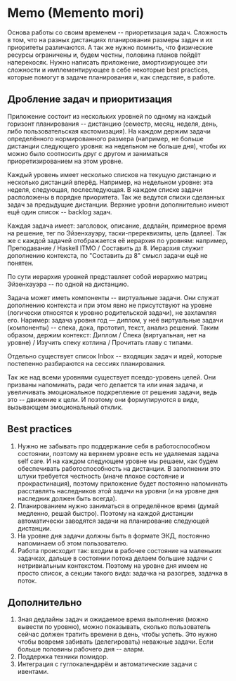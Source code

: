 # Memo (Memento mori)

Основа работы со своим временем -- приоретизация задач. Сложность в том, что на разных дистанциях планирования размеры задач и их приоритеты различаются. А так же нужно помнить, что физические ресурсы ограничены и, будем честны, половина планов пойдёт наперекосяк. Нужно написать приложение, амортизирующее эти сложности и имплементирующее в себе некоторые best practices, которые помогут в задаче планирования и, как следствие, в работе.

## Дробление задач и приоритизация

Приложение состоит из нескольких уровней по одному на каждый горизонт планирования -- дистанцию (семестр, месяц, неделя, день, либо пользовательская кастомизация). На каждом держим задачи определённого нормированного размера (например, не больше дистанции следующего уровня: на недельном не больше дня), чтобы их можно было соотносить друг с другом и заниматься приоретизированием на этом уровне.

Каждый уровень имеет несколько списков на текущую дистанцию и несколько дистанций вперёд. Например, на недельном уровне: эта неделя, следующая, послеследующая. В каждом списке задачи расположены в порядке приоритета. Так же ведутся списки сделанных задач за предыдущие дистанции.
Верхние уровни дополнительно имеют ещё один список -- backlog задач.

Каждая задача имеет: заголовок, описание, дедлайн, примерное время на решение, тег по Эйзенхауэру, таски-пререквизиты, цель (далее). Так же с каждой задачей отображается её иерархия по уровням: например, Преподавание / Haskell ITMO / Составить дз 8. Иерархия служит дополнению контекста, по "Составить дз 8" смысл задачи ещё не понятен.

По сути иерархия уровней представляет собой иерархию матриц Эйзенхауэра -- по одной на дистанцию.

Задача может иметь компоненты -- виртуальные задачи. Они служат дополнению контекста и при этом явно не присутствуют на уровне (логически относятся к уровню родительской задачи), не захламляя его. 
Наример: задача уровня год — диплом, у неё виртуальные задачи (компоненты) -- спека, дока, прототип, текст, анализ решений.
Таким образом, держим контекст: Диплом / Спека (виртуальная, нет на уровне) / Изучить спеку котлина / Прочитать главу с типами.

Отдельно существует список Inbox -- входящих задач и идей, которые постепенно разбираются на сессиях планирования.

Так же над всеми уровнями существует псевдо-уровень целей. Они призваны напоминать, ради чего делается та или иная задача, и увеличивать эмоциональное подкрепление от решения задачи, ведь это -- движение к цели. И поэтому они формулируются в виде, вызывающем эмоциональный отклик.

## Best practices

1. Нужно не забывать про поддержание себя в работоспособном состоянии, поэтому на верхнем уровне есть не удаляемая задача self care. И на каждом следующем уровне мы решаем, как будем обеспечивать работоспособность на дистанции. В заполнении это штуки требуется честность (иначе плохое состояние и прокрастинация), поэтому приложение будет постоянно напоминать расставлять наследников этой задачи на уровни (и на уровне дня наследник должен быть всегда).
2. Планированием нужно заниматься в определённое время (думай медленно, решай быстро). Поэтому на каждой дистанции автоматически заводятся задачи на планирование следующей дистанции. 
3. На уровне дня задачи должны быть в формате ЭКД, постоянно напоминаем об этом пользователю.
4. Работа происходит так: входим в рабочее состояние на маленьких задачках, дальше в состоянии потока делаем большие задачи с нетривиальным контекстом. Поэтому на уровне дня имеем не просто список, а секции такого вида: задачка на разогрев, задачка в поток.

## Дополнительно

1) Зная дедлайны задач и ожидаемое время выполнения (можно вывести по уровню), можно показывать, сколько пользователь сейчас должен тратить времени в день, чтобы успеть. Это нужно чтобы вовремя забивать (делегировать) неважные задачи. Если больше половины рабочего дня -- аларм.
2) Поддержка техники помидор.
3) Интеграция с гуглокалендарём и автоматические задачи с ивентами.
